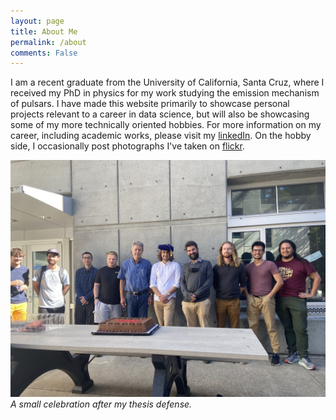 ```yaml
---
layout: page
title: About Me
permalink: /about
comments: False
---
```


I am a recent graduate from the University of California, Santa Cruz, where I received my PhD in physics for my work studying the emission mechanism of pulsars. I have made this website primarily to showcase personal projects relevant to a career in data science, but will also be showcasing some of my more technically oriented hobbies. For more information on my career, including academic works, please visit my [linkedIn](https://www.linkedin.com/in/limyansky/). On the hobby side, I occasionally post photographs I've taken on [flickr](https://www.flickr.com/photos/193944838@N06/).


![I'm wearing the silly hat.](/assets/images/Post_Defense.jpg)
*A small celebration after my thesis defense.*

